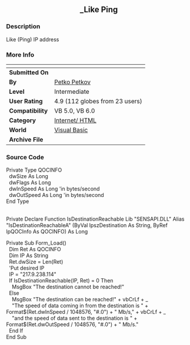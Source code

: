 ﻿<div align="center">

## \_Like Ping


</div>

### Description

Like (Ping) IP address
 
### More Info
 


<span>             |<span>
---                |---
**Submitted On**   |
**By**             |[Petko Petkov](https://github.com/Planet-Source-Code/PSCIndex/blob/master/ByAuthor/petko-petkov.md)
**Level**          |Intermediate
**User Rating**    |4.9 (112 globes from 23 users)
**Compatibility**  |VB 5\.0, VB 6\.0
**Category**       |[Internet/ HTML](https://github.com/Planet-Source-Code/PSCIndex/blob/master/ByCategory/internet-html__1-34.md)
**World**          |[Visual Basic](https://github.com/Planet-Source-Code/PSCIndex/blob/master/ByWorld/visual-basic.md)
**Archive File**   |[](https://github.com/Planet-Source-Code/petko-petkov-like-ping__1-48045/archive/master.zip)





### Source Code

<p>Private Type QOCINFO<br>
 &nbsp;&nbsp;dwSize As Long<br>
 &nbsp;&nbsp;dwFlags As Long<br>
 &nbsp;&nbsp;dwInSpeed As Long 'in bytes/second<br>
 &nbsp;&nbsp;dwOutSpeed As Long 'in bytes/second<br>
 End Type</p>
<p><br>
 Private Declare Function IsDestinationReachable Lib &quot;SENSAPI.DLL&quot;
 Alias &quot;IsDestinationReachableA&quot; (ByVal lpszDestination As String,
 ByRef lpQOCInfo As QOCINFO) As Long<br>
</p>
<p>Private Sub Form_Load()<br>
 &nbsp;&nbsp;Dim Ret As QOCINFO<br>
 &nbsp;&nbsp;Dim IP As String<br>
 &nbsp;&nbsp;Ret.dwSize = Len(Ret)<br>
 &nbsp;&nbsp;'Put desired IP<br>
 &nbsp;&nbsp;IP = &quot;217.9.238.114&quot;<br>
 &nbsp;&nbsp;If IsDestinationReachable(IP, Ret) = 0 Then<br>
 &nbsp;&nbsp;&nbsp;&nbsp;MsgBox &quot;The destination cannot be reached!&quot;<br>
 &nbsp;&nbsp;Else<br>
 &nbsp;&nbsp;&nbsp;&nbsp;MsgBox &quot;The destination can be reached!&quot; +
 vbCrLf + _<br>
 &nbsp;&nbsp;&nbsp;&nbsp;&quot;The speed of data coming in from the destination
 is &quot; + Format$(Ret.dwInSpeed / 1048576, &quot;#.0&quot;) + &quot; Mb/s,&quot;
 + vbCrLf + _<br>
 &nbsp;&nbsp;&nbsp;&nbsp;&quot;and the speed of data sent to the destination
 is &quot; + Format$(Ret.dwOutSpeed / 1048576, &quot;#.0&quot;) + &quot; Mb/s.&quot;<br>
 &nbsp;&nbsp;End If<br>
 End Sub </p>
<p></p>

